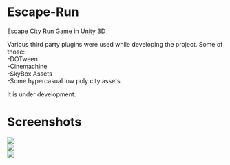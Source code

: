 # Escape-Run
Escape City Run Game in Unity 3D

Various third party plugins were used while developing the project. Some of those: <br />
-DOTween <br />
-Cinemachine <br />
-SkyBox Assets <br />
-Some hypercasual low poly city assets <br />

It is under development.

# Screenshots
![](https://github.com/ksensazli/Escape-Run/blob/master/Screenshots/ss%20(2).jpg) <br />
![](https://github.com/ksensazli/Escape-Run/blob/master/Screenshots/ss%20(3).jpg) <br />
![](https://github.com/ksensazli/Escape-Run/blob/master/Screenshots/ss%20(1).jpg)
